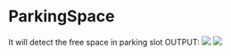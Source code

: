 # ParkingSpace
It will detect the free space in parking slot
 OUTPUT:
 <img src = "https://user-images.githubusercontent.com/54136990/235309880-9f683935-a64c-4bb4-9c35-769569c24d3f.jpg"/>
 <img src = "https://user-images.githubusercontent.com/54136990/235309886-db5f1f0f-382f-4324-a8a2-6667a4c27e4a.jpg"/>


